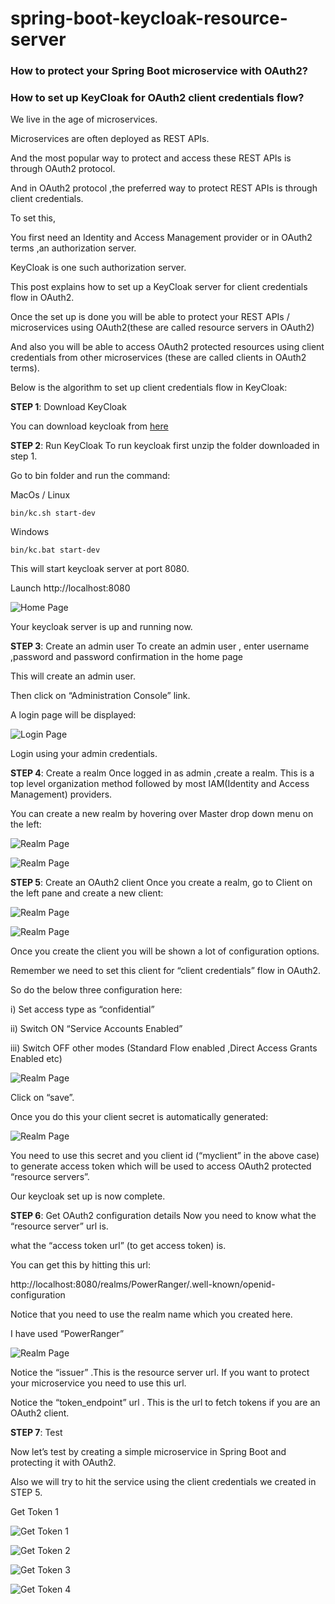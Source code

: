 # spring-boot-keycloak-resource-server

### How to protect your Spring Boot microservice with OAuth2?

### How to set up KeyCloak for OAuth2 client credentials flow?

We live in the age of microservices.

Microservices are often deployed as REST APIs.

And the most popular way to protect and access these REST APIs is through OAuth2 protocol.

And in OAuth2 protocol ,the preferred way to protect REST APIs is through client credentials.

To set this,

You first need an Identity and Access Management provider or in OAuth2 terms ,an authorization server.

KeyCloak is one such authorization server.

This post explains how to set up a KeyCloak server for client credentials flow in OAuth2.

Once the set up is done you will be able to protect your REST APIs / microservices using OAuth2(these are called
resource servers in OAuth2)

And also you will be able to access OAuth2 protected resources using client credentials from other microservices (these
are called clients in OAuth2 terms).

Below is the algorithm to set up client credentials flow in KeyCloak:

**STEP 1**: Download KeyCloak

You can download keycloak from [here](https://www.keycloak.org/)

**STEP 2**: Run KeyCloak
To run keycloak first unzip the folder downloaded in step 1.

Go to bin folder and run the command:

MacOs / Linux

```shell
bin/kc.sh start-dev
```

Windows

```shell
bin/kc.bat start-dev
```

This will start keycloak server at port 8080.

Launch http://localhost:8080

![Home Page](img/image-1.png "Home Page")

Your keycloak server is up and running now.

**STEP 3**: Create an admin user
To create an admin user , enter username ,password and password confirmation in the home page

This will create an admin user.

Then click on “Administration Console” link.

A login page will be displayed:

![Login Page](img/image-2.png "Login Page")

Login using your admin credentials.

**STEP 4**: Create a realm
Once logged in as admin ,create a realm. This is a top level organization method followed by most IAM(Identity and
Access Management) providers.

You can create a new realm by hovering over Master drop down menu on the left:

![Realm Page](img/image-5.png "Realm Page")

![Realm Page](img/image-6.png "Realm Page")

**STEP 5**: Create an OAuth2 client
Once you create a realm, go to Client on the left pane and create a new client:

![Realm Page](img/image-7.png "Realm Page")

![Realm Page](img/image-8.png "Realm Page")

Once you create the client you will be shown a lot of configuration options.

Remember we need to set this client for “client credentials” flow in OAuth2.

So do the below three configuration here:

i) Set access type as “confidential”

ii) Switch ON “Service Accounts Enabled”

iii) Switch OFF other modes (Standard Flow enabled ,Direct Access Grants Enabled etc)

![Realm Page](img/image-9.png "Realm Page")

Click on “save”.

Once you do this your client secret is automatically generated:

![Realm Page](img/image-16.png "Realm Page")

You need to use this secret and you client id (“myclient” in the above case) to generate access token which will be used
to access OAuth2 protected “resource servers”.

Our keycloak set up is now complete.

**STEP 6**: Get OAuth2 configuration details
Now you need to know what the “resource server” url is.

what the “access token url” (to get access token) is.

You can get this by hitting this url:

http://localhost:8080/realms/PowerRanger/.well-known/openid-configuration

Notice that you need to use the realm name which you created here.

I have used “PowerRanger”

![Realm Page](img/image-3.png "Realm Page")

Notice the “issuer” .This is the resource server url. If you want to protect your microservice you need to use this url.

Notice the “token_endpoint” url . This is the url to fetch tokens if you are an OAuth2 client.

**STEP 7**: Test

Now let’s test by creating a simple microservice in Spring Boot and protecting it with OAuth2.

Also we will try to hit the service using the client credentials we created in STEP 5.

Get Token 1

![Get Token 1](img/token1.png "Get Token 1")

![Get Token 2](img/token2.png "Get Token 2")

![Get Token 3](img/token3.png "Get Token 3")

![Get Token 4](img/token4.png "Get Token 4")